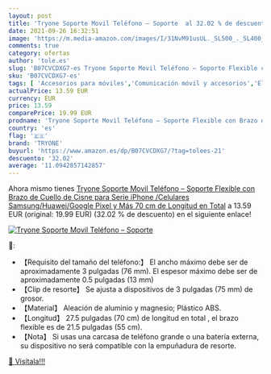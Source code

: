 ```yaml
---
layout: post
title: 'Tryone Soporte Movil Teléfono – Soporte  al 32.02 % de descuento'
date: 2021-09-26 16:32:51
image: 'https://m.media-amazon.com/images/I/31NvM91usUL._SL500_._SL400_.jpg'
comments: true
category: ofertas
author: 'tole.es'
slug: 'B07CVCDXG7-es Tryone Soporte Movil Teléfono – Soporte Flexible con Brazo...'
sku: 'B07CVCDXG7-es'
tags: [ 'Accesorios para móviles','Comunicación móvil y accesorios','Electrónica','Soportes para móviles','iphone','tryone', ]
actualPrice: 13.59 EUR
currency: EUR
price: 13.59
comparePrice: 19.99 EUR
prodname: 'Tryone Soporte Movil Teléfono – Soporte Flexible con Brazo de Cuello de Cisne para Serie iPhone /Celulares Samsung/Huawei/Google Pixel y Más  70 cm de Longitud en Total'
country: 'es'
flag: '🇪🇸'
brand: 'TRYONE'
buyurl: 'https://www.amazon.es/dp/B07CVCDXG7/?tag=tolees-21'
descuento: '32.02'
average: '11.0942857142857'
---
```


Ahora mismo tienes [Tryone Soporte Movil Teléfono – Soporte Flexible con Brazo de Cuello de Cisne para Serie iPhone /Celulares Samsung/Huawei/Google Pixel y Más  70 cm de Longitud en Total](https://www.amazon.es/dp/B07CVCDXG7/?tag=tolees-21) a 13.59 EUR (original: 19.99 EUR) (32.02 %  de descuento) en el siguiente enlace!

[![Tryone Soporte Movil Teléfono – Soporte ](https://m.media-amazon.com/images/I/31NvM91usUL._SL500_._SL400_.jpg)](https://www.amazon.es/dp/B07CVCDXG7/?tag=tolees-21)

🔎:

- 【Requisito del tamaño del teléfono:】 El ancho máximo debe ser de aproximadamente 3 pulgadas (76 mm). El espesor máximo debe ser de aproximadamente 0.5 pulgadas (13 mm)
- 【Clip de resorte】 Se ajusta a dispositivos de 3 pulgadas (75 mm) de grosor.
- 【Material】 Aleación de aluminio y magnesio; Plástico ABS.
- 【Longitud】 27.5 pulgadas (70 cm) de longitud en total , el brazo flexible es de 21.5 pulgadas (55 cm).
- 【Nota】 Si usas una carcasa de teléfono grande o una batería externa, su dispositivo no será compatible con la empuñadura de resorte.

[🛒 Visítala!!!](https://www.amazon.es/dp/B07CVCDXG7/?tag=tolees-21)
